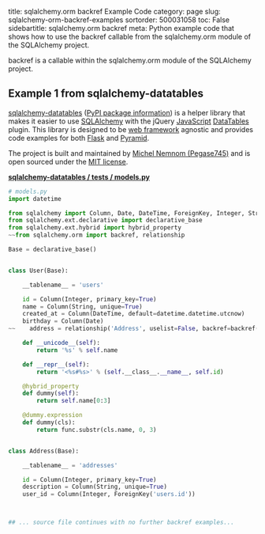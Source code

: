 title: sqlalchemy.orm backref Example Code
category: page
slug: sqlalchemy-orm-backref-examples
sortorder: 500031058
toc: False
sidebartitle: sqlalchemy.orm backref
meta: Python example code that shows how to use the backref callable from the sqlalchemy.orm module of the SQLAlchemy project.


backref is a callable within the sqlalchemy.orm module of the SQLAlchemy project.


## Example 1 from sqlalchemy-datatables
[sqlalchemy-datatables](https://github.com/Pegase745/sqlalchemy-datatables)
([PyPI package information](https://pypi.org/project/sqlalchemy-datatables/))
is a helper library that makes it easier to use [SQLAlchemy](/sqlalchemy.html)
with the jQuery [JavaScript](/javascript.html)
[DataTables](https://datatables.net/) plugin. This library is designed to
be [web framework](/web-frameworks.html) agnostic and provides code examples
for both [Flask](/flask.html) and [Pyramid](/pyramid.html).

The project is built and maintained by
[Michel Nemnom (Pegase745)](https://github.com/Pegase745) and is open
sourced under the
[MIT license](https://github.com/Pegase745/sqlalchemy-datatables/blob/master/LICENSE).

[**sqlalchemy-datatables / tests / models.py**](https://github.com/Pegase745/sqlalchemy-datatables/blob/master/./tests/models.py)

```python
# models.py
import datetime

from sqlalchemy import Column, Date, DateTime, ForeignKey, Integer, String, func
from sqlalchemy.ext.declarative import declarative_base
from sqlalchemy.ext.hybrid import hybrid_property
~~from sqlalchemy.orm import backref, relationship

Base = declarative_base()


class User(Base):

    __tablename__ = 'users'

    id = Column(Integer, primary_key=True)
    name = Column(String, unique=True)
    created_at = Column(DateTime, default=datetime.datetime.utcnow)
    birthday = Column(Date)
~~    address = relationship('Address', uselist=False, backref=backref('user'))

    def __unicode__(self):
        return '%s' % self.name

    def __repr__(self):
        return '<%s#%s>' % (self.__class__.__name__, self.id)

    @hybrid_property
    def dummy(self):
        return self.name[0:3]

    @dummy.expression
    def dummy(cls):
        return func.substr(cls.name, 0, 3)


class Address(Base):

    __tablename__ = 'addresses'

    id = Column(Integer, primary_key=True)
    description = Column(String, unique=True)
    user_id = Column(Integer, ForeignKey('users.id'))



## ... source file continues with no further backref examples...

```

